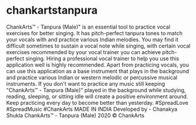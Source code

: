 # chankartstanpura
ChankArts™ - Tanpura (Male)" is an essential tool to practice vocal exercises for better singing. It has pitch-perfect tanpura tones to match your vocals with and practice various Indian melodies. You may find it difficult sometimes to sustain a vocal note while singing, with certain vocal exercises recommended by your vocal trainer you can achieve pitch-perfect singing. Hiring a professional vocal trainer to help you use this application well is highly recommended.  Apart from practicing vocals, you can use this application as a base instrument that plays in the background and practice various Indian or western melodic or percussive musical instruments.  If you don't want to practice any music still keeping "ChankArts™ - Tanpura (Male)" played in the background while studying, reading, sleeping, or sitting idle will create a positive environment around.  Keep practicing every day to become better than yesterday.  #SpreadLove #SpreadMusic #ChankArts  MADE IN INDIA  Developed by - Chanakya Shukla  ChankArts™ - Tanpura (Male) 2020 © ChankArts
